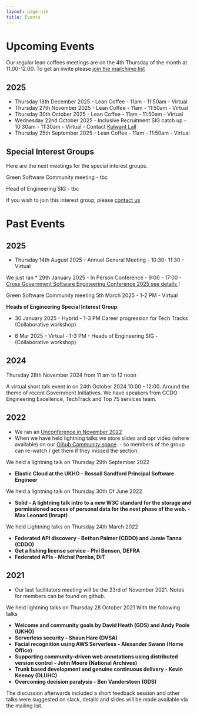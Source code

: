 ```yaml
---
layout: page.njk
title: Events
---
```


# Upcoming Events  


Our regular lean coffees meetings are on the 4th Thursday of the month at 11.00-12.00. To get an invite please [join the mailchimp list](https://uk-cross-government-software-engineering-community.mailchimpsites.com/) 

## 2025

* Thursday 18th December 2025 - Lean Coffee - 11am - 11:50am - Virtual
* Thursday 27th November 2025 - Lean Coffee - 11am - 11:50am - Virtual
* Thursday 30th October 2025 - Lean Coffee - 11am - 11:50am - Virtual
* Wednesday 22nd October 2025 - Inclusive Recruitment SIG catch up - 10:30am - 11:30am - Virtual - Contact [Kulwant Lall](mailto:Kulwant.Lall@Justice.gov.uk)
* Thursday 25th September 2025 - Lean Coffee - 11am - 11:50am  - Virtual

## Special Interest Groups

Here are the next meetings for the special interest groups.

Green Software Community meeting - tbc

Head of Engineering SIG - tbc


If you wish to join this interest group, please [contact us](/special-interest/#heads-of-engineering) 

# Past Events

## 2025

* Thursday 14th August 2025 - Annual General Meeting - 10:30- 11:30 - Virtual

We just ran * 29th January 2025 - In Person Conference  - 9:00 - 17:00 - [Cross Government Software Engineering Conference 2025 see details ](/conference-2025-01-29/)!

Green Software Community meeting 5th March 2025 - 1-2 PM - Virtual

**Heads of Engineering Special Interest Group**:

* 30 January 2025 - Hybrid - 1-3 PM Career progression for Tech Tracks (Collaborative workshop)

* 6 Mar 2025 - Virtual - 1-3 PM - Heads of Engineering SIG - (Collaborative workshop)

## 2024
Thursday 28th November 2024 from 11 am to 12 noon

A virtual short talk event in on 24th October 2024 10:00 - 12:00. Around the theme of recent Government Initiatives. We have speakers from CCDO Engineering Excellence, TechTrack and Top 75 services team. 

## 2022

* We ran an [Unconference in November 2022](https://www.eventbrite.co.uk/x/cross-government-software-engineering-community-unconference-tickets-439884665877)
* When we have held lightning talks we store slides and opr video (where available) on our [Gihub Community space](https://github.com/uk-x-gov-software-community/community-space). - so members of the group can re-watch / get them if they missed the section.

We held a lightning talk on Thursday 29th September 2022

* **Elastic Cloud at the UKHO - Rossall Sandford Principal Software Engineer**

We held a lightning talk on Thursday 30th Of June 2022

* **Solid - A lightning talk intro to a new W3C standard for the storage and permissioned access of personal data for the next phase of the web. - Max Leonard (Inrupt)**


We held Lightning talks on Thursday 24th March 2022

* **Federated API discovery - Bethan Palmer (CDDO) and Jamie Tanna (CDDO)**
* **Get a fishing license service - Phil Benson, DEFRA**
* **Federated APIs - Michal Poreba, DiT**

## 2021

* Our last facilitators meeting will be the 23rd of November 2021. Notes for members can be found on github.

We held lightning talks on Thursday 28 October 2021
With the following talks 

* **Welcome and community goals by David Heath (GDS) and Andy Poole (UKHO)** 
* **Serverless security - Shaun Hare (DVSA)** 
* **Facial recognition using AWS Serverless - Alexander Swann (Home Office)** 
* **Supporting community-driven web annotations using distributed version control - John Moore (National Archives)**
* **Trunk based development and genuine continuous delivery - Kevin Keenoy (DLUHC)**
* **Overcoming decision paralysis - Ben Vandersteen (GDS)**

The discussion afterwards included a short feedback session and other talks were suggested on slack, details and slides will be made available via the mailing list. 
